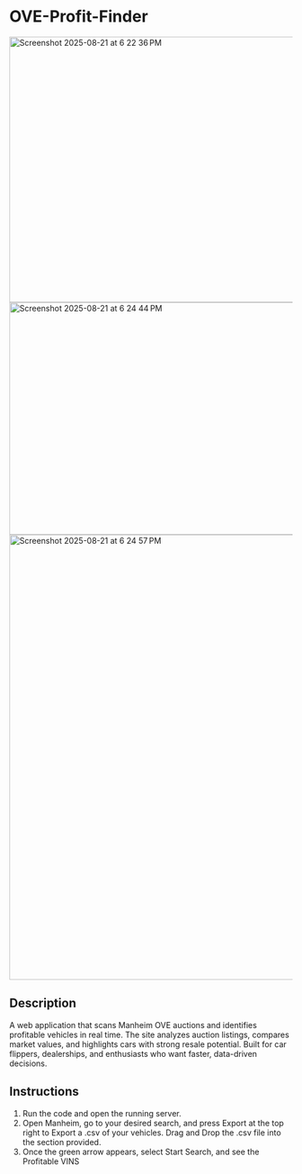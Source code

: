# OVE-Profit-Finder
<img width="1451" height="472" alt="Screenshot 2025-08-21 at 6 22 36 PM" src="https://github.com/user-attachments/assets/35493503-6037-421a-88b8-e33cf675a1ae" />
<img width="774" height="413" alt="Screenshot 2025-08-21 at 6 24 44 PM" src="https://github.com/user-attachments/assets/6429ea4b-f587-4b39-99b2-12f636ba71fa" />
<img width="1458" height="791" alt="Screenshot 2025-08-21 at 6 24 57 PM" src="https://github.com/user-attachments/assets/f922b020-88f7-45eb-8e14-aab547106a5f" />

## Description
A web application that scans Manheim OVE auctions and identifies profitable vehicles in real time. The site analyzes auction listings, compares market values, and highlights cars with strong resale potential. Built for car flippers, dealerships, and enthusiasts who want faster, data-driven decisions.

## Instructions
1) Run the code and open the running server.
2) Open Manheim, go to your desired search, and press Export at the top right to Export a .csv of your vehicles. Drag and Drop the .csv file into the section provided.
3) Once the green arrow appears, select Start Search, and see the Profitable VINS

